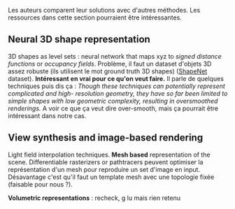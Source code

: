 Les auteurs comparent leur solutions avec d'autres méthodes. Les ressources dans cette section pourraient être intéressantes. 

## Neural 3D shape representation
3D shapes as level sets : neural network that maps xyz to _signed distance functions_ or _occupancy fields_. 
Problème, il faut un dataset d'objets 3D assez robuste (ils utilisent le mot ground truth 3D shapes) ([ShapeNet](ShapeNet) dataset). __Intéressant en vrai pour ce qu'on veut faire.__
Il parle de quelques techniques puis dis ça : _Though these techniques can potentially represent complicated and high- resolution geometry, they have so far been limited to simple shapes with low geometric complexity, resulting in oversmoothed renderings._
A voir ce que ça veut dire over-smooth, mais ça pourrait être intéressant dans notre cas. 

## View synthesis and image-based rendering
Light field interpolation techniques. 
__Mesh based__ representation of the scene. Differentiable rasterizers or pathtracers peuvent optimiser la représentation d'un mesh pour reproduire un set d'image en input. Désavantage c'est qu'il faut un template mesh avec une topologie fixée (faisable pour nous ?). 

__Volumetric representations__ : recheck, g lu mais rien retenu

